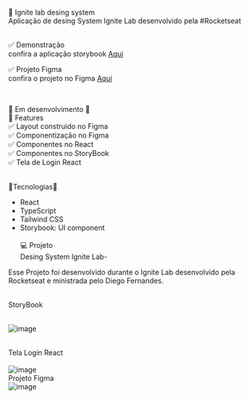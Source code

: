 

🚀 Ignite lab desing system</br>
Aplicação de desing System Ignite Lab desenvolvido pela #Rocketseat</br></br>

  ✅ Demonstração </br>
confira a aplicação storybook <a href="https://helenonascimento.github.io/Ignite-lab-desing-system/">Aqui </a>

  ✅ Projeto Figma </br>
confira o projeto no Figma <a href="https://www.figma.com/file/TxfsXP7fs97x3c09VGBhKw/Ignite-Lab-Design-System?node-id=0%3A1">Aqui </a>



</br>

🚧 Em desenvolvimento 🚧</br>
📎 Features</br>
 ✅ Layout construido no Figma </br>
 ✅ Componentização no Figma</br>
 ✅ Componentes no React</br>
 ✅ Componentes no StoryBook</br>
 ✅ Tela de Login React </br>
 
</br> 🔬Tecnologias🔬
- React </br>
- TypeScript</br>
- Tailwind CSS </br>
- Storybook: UI component</br></br>
💻 Projeto</br>
Desing System Ignite Lab- </br>

Esse Projeto foi desenvolvido durante o Ignite Lab desenvolvido pela Rocketseat e ministrada pelo 
Diego Fernandes.</br>

<br>
StoryBook <br></br>

![image](https://user-images.githubusercontent.com/20055120/195993703-21d2f95b-734a-4b80-8f39-607cc26aecdc.png)



<br>Tela Login React<br></br>
![image](https://user-images.githubusercontent.com/20055120/195993532-580d0a78-d7a7-445c-8450-8175af8b6a8b.png)
<br>Projeto Figma<br>
![image](https://user-images.githubusercontent.com/20055120/195993561-501d4d06-1b60-4e11-a2bf-a41dc2b70508.png)


